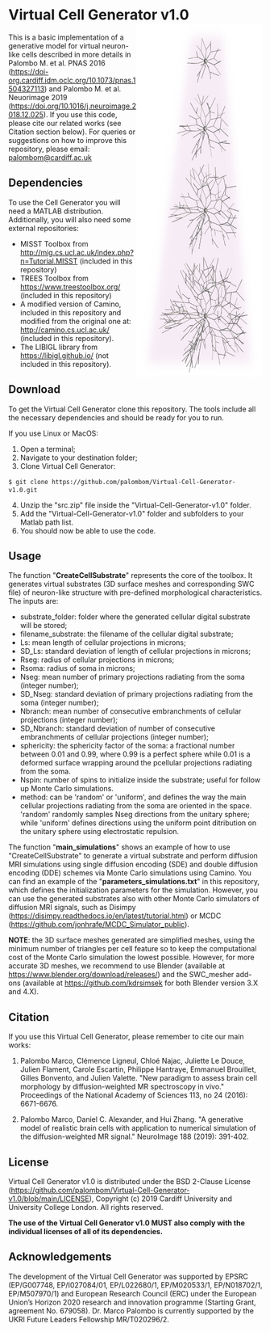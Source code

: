 # Virtual Cell Generator v1.0 <img align="right" src="https://github.com/palombom/Virtual-Cell-Generator-v1.0/blob/main/VirtualCellGenerator.png" width="250" height="700"> 
This is a basic implementation of a generative model for virtual neuron-like cells described in more details in Palombo M. et al. PNAS 2016 (https://doi-org.cardiff.idm.oclc.org/10.1073/pnas.1504327113) and Palombo M. et al. Neuorimage 2019 (https://doi.org/10.1016/j.neuroimage.2018.12.025). If you use this code, please cite our related works (see Citation section below). 
For queries or suggestions on how to improve this repository, please email: palombom@cardiff.ac.uk 

## Dependencies
To use the Cell Generator you will need a MATLAB distribution. Additionally, you will also need some external repositories:
* MISST Toolbox from http://mig.cs.ucl.ac.uk/index.php?n=Tutorial.MISST (included in this repository)
* TREES Toolbox from https://www.treestoolbox.org/ (included in this repository)
* A modified version of Camino, included in this repository and modified from the original one at: http://camino.cs.ucl.ac.uk/ (included in this repository).
* The LIBIGL library from https://libigl.github.io/ (not included in this repository). 

## Download 
To get the Virtual Cell Generator clone this repository. The tools include all the necessary dependencies and should be ready for you to run.

If you use Linux or MacOS:

1. Open a terminal;
2. Navigate to your destination folder;
3. Clone Virtual Cell Generator:
```
$ git clone https://github.com/palombom/Virtual-Cell-Generator-v1.0.git 
```
4. Unzip the "src.zip" file inside the "Virtual-Cell-Generator-v1.0" folder.
5. Add the "Virtual-Cell-Generator-v1.0" folder and subfolders to your Matlab path list.
6. You should now be able to use the code. 

## Usage
The function "**CreateCellSubstrate**" represents the core of the toolbox. It generates virtual substrates (3D surface meshes and corresponding SWC file) of neuron-like structure with pre-defined morphological characteristics. The inputs are: 

- substrate_folder: folder where the generated cellular digital substrate will be stored;
- filename_substrate: the filename of the cellular digital substrate;
- Ls: mean length of cellular projections in microns;
- SD_Ls: standard deviation of length of cellular projections in microns;
- Rseg: radius of cellular projections in microns;
- Rsoma: radius of soma in microns;
- Nseg: mean number of primary projections radiating from the soma (integer number);
- SD_Nseg: standard deviation of primary projections radiating from the soma (integer number);
- Nbranch: mean number of consecutive embranchments of cellular projections (integer number);
- SD_Nbranch: standard deviation of number of consecutive embranchments of cellular projections (integer number);
- sphericity: the sphericity factor of the soma: a fractional number between 0.01 and 0.99, where 0.99 is a perfect sphere while 0.01 is a deformed surface wrapping around the pcellular projections radiating from the soma.
- Nspin: number of spins to initialize inside the substrate; useful for follow up Monte Carlo simulations.
- method: can be 'random' or 'uniform', and defines the way the main cellular projections radiating from the soma are oriented in the space. 'random' randomly samples Nseg directions from the unitary sphere; while 'uniform' defines directions using the uniform point ditribution on the unitary sphere using electrostatic repulsion. 

The function "**main_simulations**" shows an example of how to use "CreateCellSubstrate" to generate a virtual substrate and perform diffusion MRI simulations using single diffusion encoding (SDE) and double diffusion encoding (DDE) schemes via Monte Carlo simulations using Camino. You can find an example of the "**parameters_simulations.txt**" in this repository, which defines the initialization parameters for the simulation. 
However, you can use the generated substrates also with other Monte Carlo simulators of diffusion MRI signals, such as Disimpy (https://disimpy.readthedocs.io/en/latest/tutorial.html) or MCDC (https://github.com/jonhrafe/MCDC_Simulator_public). 

**NOTE**: the 3D surface meshes generated are simplified meshes, using the minimum number of triangles per cell feature so to keep the computational cost of the Monte Carlo simulation the lowest possible. However, for more accurate 3D meshes, we recommend to use Blender (available at https://www.blender.org/download/releases/) and the SWC_mesher add-ons (available at https://github.com/kdrsimsek for both Blender version 3.X and 4.X).

## Citation
If you use this Virtual Cell Generator, please remember to cite our main works:

1. Palombo Marco, Clémence Ligneul, Chloé Najac, Juliette Le Douce, Julien Flament, Carole Escartin, Philippe Hantraye, Emmanuel Brouillet, Gilles Bonvento, and Julien Valette. "New paradigm to assess brain cell morphology by diffusion-weighted MR spectroscopy in vivo." Proceedings of the National Academy of Sciences 113, no 24 (2016): 6671-6676.

2. Palombo Marco, Daniel C. Alexander, and Hui Zhang. "A generative model of realistic brain cells with application to numerical simulation of the diffusion-weighted MR signal." NeuroImage 188 (2019): 391-402.

## License
Virtual Cell Generator v1.0 is distributed under the BSD 2-Clause License (https://github.com/palombom/Virtual-Cell-Generator-v1.0/blob/main/LICENSE), Copyright (c) 2019 Cardiff University and University College London. All rights reserved.

**The use of the Virtual Cell Generator v1.0 MUST also comply with the individual licenses of all of its dependencies.**

## Acknowledgements
The development of the Virtual Cell Generator was supported by EPSRC (EP/G007748, EP/I027084/01, EP/L022680/1, EP/M020533/1, EP/N018702/1, EP/M507970/1) and European Research Council (ERC) under the European Union’s Horizon 2020 research and innovation programme (Starting Grant, agreement No. 679058). Dr. Marco Palombo is currently supported by the UKRI Future Leaders Fellowship MR/T020296/2.

